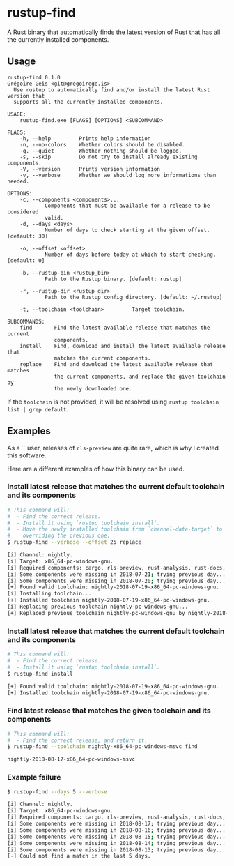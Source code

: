 rustup-find
===========

A Rust binary that automatically finds the latest version of Rust that has all
the currently installed components.

## Usage
```
rustup-find 0.1.0
Grégoire Geis <git@gregoirege.is>
  Use rustup to automatically find and/or install the latest Rust version that
  supports all the currently installed components.

USAGE:
    rustup-find.exe [FLAGS] [OPTIONS] <SUBCOMMAND>

FLAGS:
    -h, --help         Prints help information
    -n, --no-colors    Whether colors should be disabled.
    -q, --quiet        Whether nothing should be logged.
    -s, --skip         Do not try to install already existing components.
    -V, --version      Prints version information
    -v, --verbose      Whether we should log more informations than needed.

OPTIONS:
    -c, --components <components>...
            Components that must be available for a release to be considered
            valid.
    -d, --days <days>
            Number of days to check starting at the given offset. [default: 30]

    -o, --offset <offset>
            Number of days before today at which to start checking. [default: 0]

    -b, --rustup-bin <rustup_bin>
            Path to the Rustup binary. [default: rustup]

    -r, --rustup-dir <rustup_dir>
            Path to the Rustup config directory. [default: ~/.rustup]

    -t, --toolchain <toolchain>         Target toolchain.

SUBCOMMANDS:
    find       Find the latest available release that matches the current
               components.
    install    Find, download and install the latest available release that
               matches the current components.
    replace    Find and download the latest available release that matches
               the current components, and replace the given toolchain by
               the newly downloaded one.
```

If the `toolchain` is not provided, it will be resolved using `rustup toolchain list | grep default`.

## Examples

As a `` user, releases of `rls-preview` are quite rare, which is why I created this software.

Here are a different examples of how this binary can be used.


### Install latest release that matches the current default toolchain and its components
```bash
# This command will:
#  - Find the correct release.
#  - Install it using `rustup toolchain install`.
#  - Move the newly installed toolchain from `channel-date-target` to `channel-target`,
#    overriding the previous one.
$ rustup-find --verbose --offset 25 replace

[i] Channel: nightly.
[i] Target: x86_64-pc-windows-gnu.
[i] Required components: cargo, rls-preview, rust-analysis, rust-docs, rust-mingw, rust-std, rustc.
[i] Some components were missing in 2018-07-21; trying previous day...
[i] Some components were missing in 2018-07-20; trying previous day...
[+] Found valid toolchain: nightly-2018-07-19-x86_64-pc-windows-gnu.
[i] Installing toolchain...
[+] Installed toolchain nightly-2018-07-19-x86_64-pc-windows-gnu.
[i] Replacing previous toolchain nightly-pc-windows-gnu...
[+] Replaced previous toolchain nightly-pc-windows-gnu by nightly-2018-07-19-x86_64-pc-windows-gnu.
```

### Install latest release that matches the current default toolchain and its components
```bash
# This command will:
#  - Find the correct release.
#  - Install it using `rustup toolchain install`.
$ rustup-find install

[+] Found valid toolchain: nightly-2018-07-19-x86_64-pc-windows-gnu.
[+] Installed toolchain nightly-2018-07-19-x86_64-pc-windows-gnu.
```

### Find latest release that matches the given toolchain and its components
```bash
# This command will:
#  - Find the correct release, and return it.
$ rustup-find --toolchain nightly-x86_64-pc-windows-msvc find

nightly-2018-08-17-x86_64-pc-windows-msvc
```

### Example failure
```bash
$ rustup-find --days 5 --verbose

[i] Channel: nightly.
[i] Target: x86_64-pc-windows-gnu.
[i] Required components: cargo, rls-preview, rust-analysis, rust-docs, rust-mingw, rust-std, rustc.
[i] Some components were missing in 2018-08-17; trying previous day...
[i] Some components were missing in 2018-08-16; trying previous day...
[i] Some components were missing in 2018-08-15; trying previous day...
[i] Some components were missing in 2018-08-14; trying previous day...
[i] Some components were missing in 2018-08-13; trying previous day...
[-] Could not find a match in the last 5 days.
```
